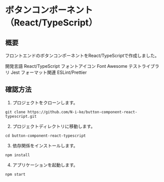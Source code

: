 # ボタンコンポーネント（React/TypeScript）

## 概要

フロントエンドのボタンコンポーネントをReact/TypeScriptで作成しました。

開発言語
React/TypeScript
フォントアイコン
Font Awesome
テストライブラリ
Jest
フォーマット関連
ESLint/Prettier

## 確認方法

1. プロジェクトをクローンします。

```
git clone https://github.com/N-i-ke/button-component-react-typescript.git
```
2.  プロジェクトディレクトリに移動します。

```
cd button-component-react-typescript
```

3.  依存関係をインストールします。

```
npm install
```
4. アプリケーションを起動します。

```
npm start
```